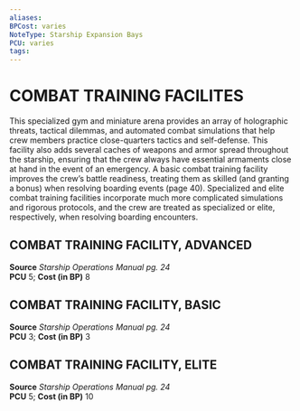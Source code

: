 ```yaml
---
aliases: 
BPCost: varies 
NoteType: Starship Expansion Bays
PCU: varies 
tags: 
---
```

# COMBAT TRAINING FACILITES
This specialized gym and miniature arena provides an array of holographic threats, tactical dilemmas, and automated combat simulations that help crew members practice close-quarters tactics and self-defense. This facility also adds several caches of weapons and armor spread throughout the starship, ensuring that the crew always have essential armaments close at hand in the event of an emergency. A basic combat training facility improves the crew’s battle readiness, treating them as skilled (and granting a bonus) when resolving boarding events (page 40). Specialized and elite combat training facilities incorporate much more complicated simulations and rigorous protocols, and the crew are treated as specialized or elite, respectively, when resolving boarding encounters.  

## COMBAT TRAINING FACILITY, ADVANCED

**Source** _Starship Operations Manual pg. 24_  
**PCU** 5; **Cost (in BP)** 8

## COMBAT TRAINING FACILITY, BASIC

**Source** _Starship Operations Manual pg. 24_  
**PCU** 3; **Cost (in BP)** 3

## COMBAT TRAINING FACILITY, ELITE

**Source** _Starship Operations Manual pg. 24_  
**PCU** 5; **Cost (in BP)** 10